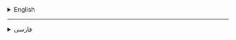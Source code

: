 <details id="english">
  <summary>English</summary>

# Students Portal Management System

This project implements a simple management system for a student portal using C++. The program allows operations such as adding students, adding courses, registration, and grading.

## Image Menu

![Image Menu](/ImageMenu.png)

### Table of Contents

- [Students Portal Management System](#students-portal-management-system)
  - [Image Menu](#image-menu)
    - [Table of Contents](#table-of-contents)
    - [Introduction](#introduction)
    - [Features](#features)
    - [Installation Guide](#installation-guide)
    - [How to Use](#how-to-use)
    - [Implementation Details](#implementation-details)
- [سامانه مدیریت پورتال دانشجویی](#سامانه-مدیریت-پورتال-دانشجویی)
    - [توضیحات کلی](#توضیحات-کلی)
    - [فهرست مطالب](#فهرست-مطالب)
    - [مقدمه](#مقدمه)
  - [تصویر منو](#تصویر-منو)
    - [ویژگی‌ها](#ویژگیها)
    - [راهنمای نصب](#راهنمای-نصب)
    - [چگونگی استفاده](#چگونگی-استفاده)
    - [جزئیات پیاده‌سازی](#جزئیات-پیادهسازی)
    

### Introduction

Welcome to the Student Portal Management System project! This program is designed to manage a student portal, allowing operations such as adding students, adding courses, registration, and grading. The project is implemented in C++.

### Features

- Add a student
- Remove a student
- Search for a student based on student ID
- Add a course
- Remove a course
- Search for course details based on course code
- Enroll/disenroll a student in a course
- Record a grade for a student in a course
- View the list of students
- View the list of courses
- View the list of enrolled students and their grades in a specific course
- View the list of enrolled students for all courses
- And more...

### Installation Guide

To run this project locally, follow these steps:

1. **Clone the repository:**ل

   ```bash
   git clone https://github.com/your-username/student-portal-project.git
   ```

   Replace `your-username` with your GitHub username.

2. **Compile the C++ code:**

   ```bash
   g++ main.cpp -o students_portal
   ```

   Compile the main C++ code using the GNU compiler (`g++`) and create an executable file named `students_portal`.

3. **Run the executable file:**

   ```bash
   ./students_portal
   ```

   Run the compiled program and start the Student Portal Management System. Use the menu options to perform various operations.

### How to Use

Enter 'Y' to access the menu. Then, enter the number of the desired option to access different functionalities of the Student Portal Management System.

### Implementation Details

This project uses C++ classes to organize and encapsulate information. The main classes include:
- `Student`: Represents student information.
- `Course`: An abstract class displaying general details about a course.
- `TheoreticalCourse` and `PracticalCourse`: Derived classes from `Course` representing specific types of courses.
- `RegistrationCourse`: Inherited from `Student`, representing student enrollment in courses.
- `GradeCourse`: Inherited from `Student`, representing student grades in courses.

  <lang dir="ltr">

...
  </lang>
</details>

---
<details id="فارسی">
  <summary>فارسی</summary>

</lang>


# سامانه مدیریت پورتال دانشجویی
### توضیحات کلی

این پروژه یک سامانه مدیریت ساده برای پورتال دانشجویی با استفاده از C++ پیاده‌سازی شده است. این برنامه امکاناتی نظیر افزودن دانشجویان، افزودن دروس، ثبت‌نام و ارزیابی را فراهم می‌کند.

### فهرست مطالب

- [مقدمه](#مقدمه)
- [ویژگی‌ها](#ویژگی‌ها)
- [راهنمای نصب](#راهنمای-نصب)
- [چگونگی استفاده](#چگونگی-استفاده)
- [جزئیات پیاده‌سازی](#جزئیات-پیاده‌سازی)


### مقدمه

به پروژه سامانه مدیریت پورتال دانشجویی خوش‌آمدید! این برنامه برای مدیریت یک پورتال دانشجویی طراحی شده است و امکاناتی نظیر افزودن دانشجویان، افزودن دروس، ثبت‌نام و ارزیابی را فراهم می‌کند. این پروژه با استفاده از C++ پیاده‌سازی شده است.

## تصویر منو

![Image Menu](/ImageMenu.png)
### ویژگی‌ها

- افزودن دانشجو
- حذف دانشجو
- جستجو بر اساس شناسه دانشجو
- افزودن درس
- حذف درس
- جستجو در جزئیات درس بر اساس کد درس
- ثبت‌نام/لغو ثبت‌نام دانشجو در یک درس
- ثبت نمره برای دانشجو در یک درس
- مشاهده لیست دانشجویان
- مشاهده لیست دروس
- مشاهده لیست دانشجویان ثبت‌نامی و نمرات آن‌ها در یک درس خاص
- مشاهده لیست دانشجویان ثبت‌نامی برای همه دروس
- و ...

### راهنمای نصب

برای اجرای این پروژه به صورت محلی، مراحل زیر را دنبال کنید:

1. **کلون کردن مخزن:**

   ```bash
   git clone https://github.com/your-username/student-portal-project.git
   ```

   نام کاربری GitHub خود را به جای `your-username` قرار دهید.

2. **کامپایل کد C++:**

   ```bash
   g++ main.cpp -o students_portal
   ```

   کد اصلی C++ را با استفاده از کامپایلر GNU (`g++`) کامپایل کنید و یک فایل قابل اجرا به نام `students_portal` ایجاد کنید.

3. **اجرای فایل قابل اجرا:**

   ```bash
   ./students_portal
   ```

   برنامه کامپایل شده را اجرا کرده و سامانه مدیریت پورتال دانشجویی را شروع کنید. از گزینه‌های منو برای انجام عملیات مختلف استفاده کنید.

### چگونگی استفاده

برای دسترسی به منو، 'Y' را وارد کنید. سپس، شماره گزینه مورد نظر را وارد کنید تا به امکانات مختلف سامانه مدیریت پورتال دانشجویی دسترسی پیدا کنید.

### جزئیات پیاده‌سازی

در این پروژه از کلاس‌های C++ برای سازماندهی و کپسوله کردن اطلاعات استفاده شده است. کلاس‌های اصلی شامل:
- `Student`: نمایانگر اطلاعات دانشجو.
- `Course`: یک کلاس انتزاعی که جزئیات عمومی در مورد یک درس را نمایش می‌دهد.
- `TheoreticalCourse` و `PracticalCourse`: کلاس‌های مشتق‌شده از `Course` که انواع خاصی از دروس را نمایندگی می‌کنند.
- `RegistrationCourse`: از `Student` به ارث برده شده و نمایانگر ثبت‌نام دانشجو در دروس است.
- `GradeCourse`: از `Student` به ارث برده شده و نمایانگر نمرات دانشجو در دروس است.



</lang>